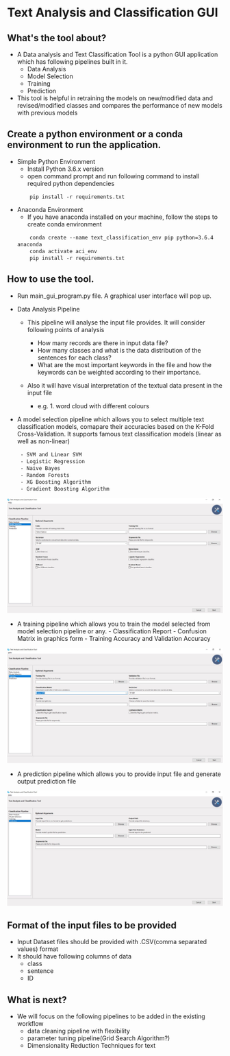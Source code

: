 # Text Analysis and Classification GUI

## What's the tool about?
 -  A Data analysis and Text Classification Tool is a python GUI application which has following pipelines built in it.
    - Data Analysis
    - Model Selection
    - Training
    - Prediction
 - This tool is helpful in retraining the models on new/modified data and revised/modified classes and compares the performance of new models with previous models
  

## Create a python environment or a conda environment to run the application.
 -  Simple Python Environment
    - Install Python 3.6.x version 
    - open command prompt and run following command to install required python dependencies
    ``` 
        pip install -r requirements.txt
    ``` 
 - Anaconda Environment
    - If you have anaconda installed on your machine, follow the steps to create conda environment
    ```
        conda create --name text_classification_env pip python=3.6.4 anaconda
        conda activate aci_env
        pip install -r requirements.txt
    ```
     
## How to use the tool.
 - Run main_gui_program.py file. A graphical user interface will pop up.
 - Data Analysis Pipeline
    - This pipeline will analyse the input file provides. It will consider following points of analysis
            
        - How many records are there in input data file?
        - How many classes and what is the data distribution of the sentences for each class?
        - What are the most important keywords in the file and how the keywords can be weighted according to their importance.
    - Also it will have visual interpretation of the textual data present in the input file
        - e.g. 1. word cloud with different colours
        
         
 - A model selection pipeline which allows you to select multiple text classification models, comapare their accuracies 
   based on the K-Fold Cross-Validation. It supports famous text classification models (linear as well as non-linear)
   
        - SVM and Linear SVM
        - Logistic Regression
        - Naive Bayes
        - Random Forests
        - XG Boosting Algorithm
        - Gradient Boosting Algorithm
    
  ![Screenshot](docs/images/1.JPG)

 - A training pipeline which allows you to train the model selected from model selection pipeline or any. 
        - Classification Report
        - Confusion Matrix in graphics form
        - Training Accuracy and Validation Accuracy
  
  ![Screenshot](docs/images/2.JPG)
  
 - A prediction pipeline which allows you to provide input file and generate output prediction file 
 
 
  ![Screenshot](docs/images/3.JPG)

## Format of the input files to be provided
 - Input Dataset files should be provided with .CSV(comma separated values) format
 - It should have following columns of data
    - class
    - sentence
    - ID
## What is next?
 - We will focus on the following pipelines to be added in the existing workflow
    - data cleaning pipeline with flexibility
    - parameter tuning pipeline(Grid Search Algorithm?)
    - Dimensionality Reduction Techniques for text  